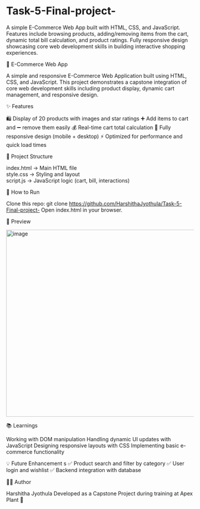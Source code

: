 # Task-5-Final-project-
A simple E-Commerce Web App built with HTML, CSS, and JavaScript. Features include browsing products, adding/removing items from the cart, dynamic total bill calculation, and product ratings. Fully responsive design showcasing core web development skills in building interactive shopping experiences.

🛒 E-Commerce Web App

A simple and responsive E-Commerce Web Application built using HTML, CSS, and JavaScript.
This project demonstrates a capstone integration of core web development skills including product display, dynamic cart management, and responsive design.

✨ Features

🛍️ Display of 20 products with images and star ratings
➕ Add items to cart and ➖ remove them easily
💰 Real-time cart total calculation
📱 Fully responsive design (mobile + desktop)
⚡ Optimized for performance and quick load times

📂 Project Structure

index.html    → Main HTML file  
style.css     → Styling and layout  
script.js     → JavaScript logic (cart, bill, interactions)  

🚀 How to Run

Clone this repo:
git clone https://github.com/HarshithaJyothula/Task-5-Final-project-
Open index.html in your browser.

📸 Preview

<img width="944" height="503" alt="image" src="https://github.com/user-attachments/assets/6cce6493-846f-4ac2-bb83-d7eb71d71ec5" />

📚 Learnings

Working with DOM manipulation
Handling dynamic UI updates with JavaScript
Designing responsive layouts with CSS
Implementing basic e-commerce functionality

💡 Future Enhancement
s
✅ Product search and filter by category
✅ User login and wishlist
✅ Backend integration with database

👩‍💻 Author

Harshitha Jyothula
Developed as a Capstone Project during training at Apex Plant 🌱
